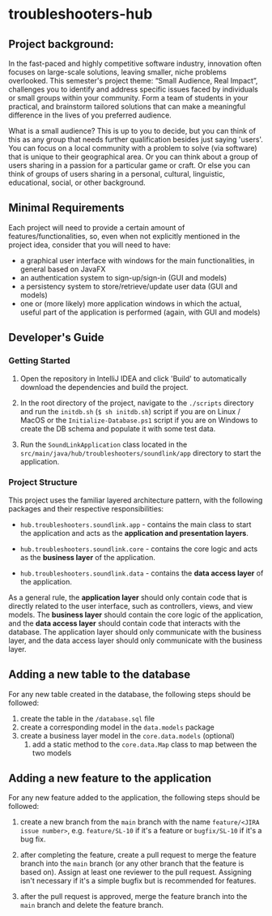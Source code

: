 # troubleshooters-hub

## Project background:

In the fast-paced and highly competitive software industry, innovation often focuses on large-scale solutions, leaving smaller, niche problems overlooked. This semester's project theme: “Small Audience, Real Impact”, challenges you to identify and address specific issues faced by individuals or small groups within your community. Form a team of students in your practical, and brainstorm tailored solutions that can make a meaningful difference in the lives of you preferred audience.

What is a small audience? This is up to you to decide, but you can think of this as any group that needs further qualification besides just saying 'users'. You can focus on a local community with a problem to solve (via software) that is unique to their geographical area. Or you can think about a group of users sharing in a passion for a particular game or craft. Or else you can think of groups of users sharing in a personal, cultural, linguistic, educational, social, or other background. 

## Minimal Requirements

Each project will need to provide a certain amount of features/functionalities, so, even when not explicitly mentioned in the project idea, consider that you will need to have:

- a graphical user interface with windows for the main functionalities, in general based on JavaFX
- an authentication system to sign-up/sign-in (GUI and models)
- a persistency system to store/retrieve/update user data (GUI and models)
- one or (more likely) more application windows in which the actual, useful part of the application is performed (again, with GUI and models)

## Developer's Guide

### Getting Started

1. Open the repository in IntelliJ IDEA and click 'Build' to automatically download the dependencies and build the project.

2. In the root directory of the project, navigate to the `./scripts` directory and run the `initdb.sh` (`$ sh initdb.sh`) script if you are on Linux / MacOS or the `Initialize-Database.ps1` script if you are on Windows to create the DB schema and populate it with some test data.

3. Run the `SoundLinkApplication` class located in the `src/main/java/hub/troubleshooters/soundlink/app` directory to start the application.

### Project Structure

This project uses the familiar layered architecture pattern, with the following packages and their respective responsibilities:

- `hub.troubleshooters.soundlink.app` - contains the main class to start the application and acts as the **application and presentation layers**.

- `hub.troubleshooters.soundlink.core` - contains the core logic and acts as the **business layer** of the application.

- `hub.troubleshooters.soundlink.data` - contains the **data access layer** of the application.

As a general rule, the **application layer** should only contain code that is directly related to the user interface, such as controllers, views, and view models. The **business layer** should contain the core logic of the application, and the **data access layer** should contain code that interacts with the database. The application layer should only communicate with the business layer, and the data access layer should only communicate with the business layer.

## Adding a new table to the database

For any new table created in the database, the following steps should be followed:

1. create the table in the `/database.sql` file
2. create a corresponding model in the `data.models` package
3. create a business layer model in the `core.data.models` (optional)
    1. add a static method to the `core.data.Map` class to map between the two models

## Adding a new feature to the application

For any new feature added to the application, the following steps should be followed:

1. create a new branch from the `main` branch with the name `feature/<JIRA issue number>`, e.g. `feature/SL-10` if it's a feature or `bugfix/SL-10` if it's a bug fix.

2. after completing the feature, create a pull request to merge the feature branch into the `main` branch (or any other branch that the feature is based on). Assign at least one reviewer to the pull request. Assigning isn't necessary if it's a simple bugfix but is recommended for features.

3. after the pull request is approved, merge the feature branch into the `main` branch and delete the feature branch.